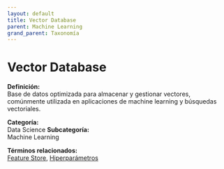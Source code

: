 ```yaml
---
layout: default
title: Vector Database
parent: Machine Learning
grand_parent: Taxonomía
---
```


# Vector Database

**Definición:**  
Base de datos optimizada para almacenar y gestionar vectores, comúnmente utilizada en aplicaciones de machine learning y búsquedas vectoriales.

**Categoría:**  
Data Science 
**Subcategoría:**  
Machine Learning

**Términos relacionados:**  
[Feature Store](https://maleniski.github.io/diccionario-angl-tec-mx/docs/taxonomia/data-science/machine-learning/feature-store.html), [Hiperparámetros](https://maleniski.github.io/diccionario-angl-tec-mx/docs/taxonomia/data-science/machine-learning/hiperparmetros.html)

